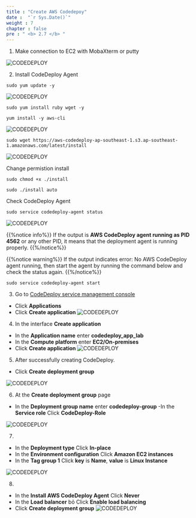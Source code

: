 ```yaml
---
title : "Create AWS Codedepoy"
date :  "`r Sys.Date()`" 
weight : 7 
chapter : false
pre : " <b> 2.7 </b> "
---
```


1. Make connection to EC2 with MobaXterm or putty

![CODEDEPLOY](/images/2.prerequisite/001-connectec2.png)

2. Install CodeDeploy Agent
```
sudo yum update -y
```
![CODEDEPLOY](/images/2.prerequisite/001-update.png)

```
sudo yum install ruby wget -y
```
```
yum install -y aws-cli
```

![CODEDEPLOY](/images/2.prerequisite/002-update.png)

```
sudo wget https://aws-codedeploy-ap-southeast-1.s3.ap-southeast-1.amazonaws.com/latest/install
```
![CODEDEPLOY](/images/2.prerequisite/003-update.png)

Change permistion install
```
sudo chmod +x ./install
```
```
sudo ./install auto
```
Check CodeDeploy Agent
```
sudo service codedeploy-agent status
```
![CODEDEPLOY](/images/2.prerequisite/004-update.png)

{{%notice info%}}
If the output is **AWS CodeDeploy agent running as PID 4562** or any other PID, it means that the deployment agent is running properly.
{{%/notice%}}

{{%notice warning%}}
If the output indicates error: No AWS CodeDeploy agent running, then start the agent by running the command below and check the status again.
{{%/notice%}}

```
sudo service codedeploy-agent start
```

3. Go to [CodeDeploy service management console](https://ap-southeast-1.console.aws.amazon.com/codesuite/codedeploy/deployments)
- Click **Applications**
- Click **Create application**
![CODEDEPLOY](/images/2.prerequisite/001-createcodedeploy.png)

4. In the interface **Create application**
- In the **Application name** enter **codedeploy_app_lab**
- In the **Compute platform** enter **EC2/On-premises**
- Click **Create application**
![CODEDEPLOY](/images/2.prerequisite/002-createcodedeploy.png)

5. After successfully creating CodeDeploy.
- Click **Create deployment group**

![CODEDEPLOY](/images/2.prerequisite/003-createcodedeploy.png)

6. At the **Create deployment group** page
- In the **Deployment group name** enter **codedeploy-group**
-In the **Service role** Click **CodeDeploy-Role**

![CODEDEPLOY](/images/2.prerequisite/004-createcodedeploy.png)

7. 
- In the **Deployment type** Click **In-place**
- In the **Environment configuration** Click **Amazon EC2 instances**
- In the **Tag group 1** Click **key** is **Name**, **value** is **Linux Instance**

![CODEDEPLOY](/images/2.prerequisite/005-createcodedeploy.png)

8. 
- In the **Install AWS CodeDeploy Agent** Click **Never**
- In the **Load balancer** bỏ Click **Enable load balancing**
- Click **Create deployment group**
![CODEDEPLOY](/images/2.prerequisite/006-createcodedeploy.png)